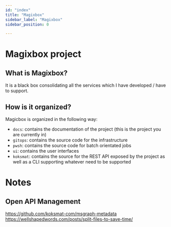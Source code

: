 ```yaml
---
id: "index"
title: "Magixbox"
sidebar_label: "Magixbox"
sidebar_position: 0

---
```


# Magixbox project

## What is Magixbox?
It is a black box consolidating all the services which I have developed / have to support.

## How is it organized?

Magicbox is organized in the following way:

- `docs`: contains the documentation of the project (this is the project you are currently in)
- `gitops`: contains the source code for the infrastructure 
- `pwsh`: contains the source code for batch orientated jobs
- `ui`: contains the user interfaces
- `koksmat`: contains the source for the REST API exposed by the project as well as a CLI supporting whatever need to be supported



# Notes
## Open API Management
https://github.com/koksmat-com/msgraph-metadata
https://wellshapedwords.com/posts/split-files-to-save-time/
